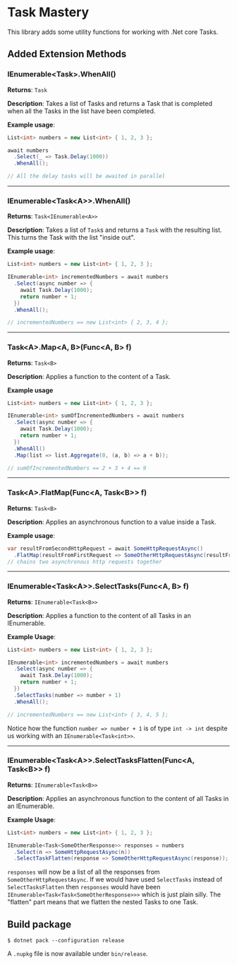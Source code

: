


# Task Mastery
This library adds some utility functions for working with .Net core Tasks.

## Added Extension Methods
### IEnumerable\<Task\>.WhenAll()
**Returns**: `Task`

**Description**: Takes a list of Tasks and returns a Task that is completed when all the Tasks in the list have been completed.

**Example usage**:
```cs
List<int> numbers = new List<int> { 1, 2, 3 };

await numbers
  .Select(_ => Task.Delay(1000))
  .WhenAll();

// All the delay tasks will be awaited in parallel
```
<hr>

### IEnumerable\<Task\<A\>\>.WhenAll()
**Returns**: `Task<IEnumerable<A>>`

**Description**: Takes a list of `Task`s and returns a `Task` with the resulting list. This turns the Task with the list "inside out".

**Example usage**:
```cs
List<int> numbers = new List<int> { 1, 2, 3 };

IEnumerable<int> incrementedNumbers = await numbers
  .Select(async number => {
    await Task.Delay(1000);
    return number + 1;
  })
  .WhenAll();

// incrementedNumbers == new List<int> { 2, 3, 4 };
```
<hr>

### Task\<A\>.Map\<A, B\>(Func\<A, B\> f)
**Returns**: `Task<B>`

**Description**: Applies a function to the content of a Task.

**Example usage**
```cs
List<int> numbers = new List<int> { 1, 2, 3 };

IEnumerable<int> sumOfIncrementedNumbers = await numbers
  .Select(async number => {
    await Task.Delay(1000);
    return number + 1;
  })
  .WhenAll()
  .Map(list => list.Aggregate(0, (a, b) => a + b));

// sumOfIncrementedNumbers == 2 + 3 + 4 == 9
```
<hr>

### Task\<A\>.FlatMap(Func\<A, Task\<B\>\> f)
**Returns**: `Task<B>`

**Description**: Applies an asynchronous function to a value inside a Task.

**Example usage**:
```cs
var resultFromSecondHttpRequest = await SomeHttpRequestAsync()
  .FlatMap(resultFromFirstRequest => SomeOtherHttpRequestAsync(resultFromFirstRequest));
// chains two asynchronous http requests together
```
<hr>

### IEnumerable\<Task\<A\>\>.SelectTasks(Func\<A, B\> f)
**Returns**: `IEnumerable<Task<B>>`

**Description**: Applies a function to the content of all Tasks in an IEnumerable.

**Example Usage**:
```cs
List<int> numbers = new List<int> { 1, 2, 3 };

IEnumerable<int> incrementedNumbers = await numbers
  .Select(async number => {
    await Task.Delay(1000);
    return number + 1;
  })
  .SelectTasks(number => number + 1)
  .WhenAll();

// incrementedNumbers == new List<int> { 3, 4, 5 };
```
Notice how the function `number => number + 1` is of type `int -> int` despite us working with an `IEnumerable<Task<int>>`.
<hr>

### IEnumerable\<Task\<A\>\>.SelectTasksFlatten(Func\<A, Task\<B\>\> f)
**Returns**: `IEnumerable<Task<B>>`

**Description**: Applies an asynchronous function to the content of all Tasks
in an IEnumerable.

**Example Usage**:
```cs
List<int> numbers = new List<int> { 1, 2, 3 };

IEnumerable<Task<SomeOtherResponse>> responses = numbers
  .Select(n => SomeHttpRequestAsync(n))
  .SelectTaskFlatten(response => SomeOtherHttpRequestAsync(response));
```
`responses` will now be a list of all the responses from `SomeOtherHttpRequestAsync`. If we would have used `SelectTasks` instead of `SelectTasksFlatten` then `responses` would have been `IEnumerable<Task<Task<SomeOtherResponse>>>` which is just plain silly. The "flatten" part means that we flatten the nested Tasks to one Task.

## Build package
```
$ dotnet pack --configuration release
```
A `.nupkg` file is now available under `bin/release`.



